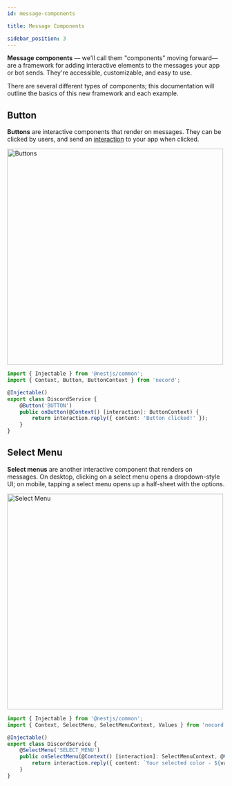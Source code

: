 ```yaml
---
id: message-components

title: Message Components

sidebar_position: 3
---
```


**Message components** — we'll call them "components" moving forward—are a framework for adding interactive elements to the messages your app or bot sends. They're accessible, customizable, and easy to use.

There are several different types of components; this documentation will outline the basics of this new framework and each example.

## Button

**Buttons** are interactive components that render on messages. They can be clicked by users, and send an [interaction](https://discord.com/developers/docs/interactions/receiving-and-responding#interaction-object) to your app when clicked.

<img src="https://support.discord.com/hc/article_attachments/1500019725621/buttons.png" alt="Buttons" width="500" />

```typescript title="discord.service.ts"
import { Injectable } from '@nestjs/common';
import { Context, Button, ButtonContext } from 'necord';

@Injectable()
export class DiscordService {
    @Button('BUTTON')
    public onButton(@Context() [interaction]: ButtonContext) {
        return interaction.reply({ content: 'Button clicked!' });
    }
}
```

## Select Menu

**Select menus** are another interactive component that renders on messages. On desktop, clicking on a select menu opens a dropdown-style UI; on mobile, tapping a select menu opens up a half-sheet with the options.

<img src="https://support.discord.com/hc/article_attachments/4403374488087/mceclip0.png" alt="Select Menu" width="500" />

```typescript title="discord.service.ts"
import { Injectable } from '@nestjs/common';
import { Context, SelectMenu, SelectMenuContext, Values } from 'necord';

@Injectable()
export class DiscordService {
    @SelectMenu('SELECT_MENU')
    public onSelectMenu(@Context() [interaction]: SelectMenuContext, @Values() values: string[]) {
        return interaction.reply({ content: `Your selected color - ${values.join(' ')}` });
    }
}
```
